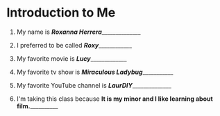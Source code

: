 # Introduction to Me

1. My name is ___Roxanna Herrera_________________

1. I preferred to be called _____Roxy_________________

1. My favorite movie is ___**Lucy**________________

1. My favorite tv show is ___**Miraculous Ladybug**______________

1. My favorite YouTube channel is ___**LaurDIY**_________________

1. I'm taking this class because ____It is my minor and I like learning about film.______________

